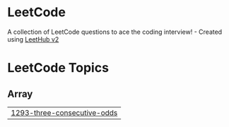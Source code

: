 # LeetCode
A collection of LeetCode questions to ace the coding interview! - Created using [LeetHub v2](https://github.com/arunbhardwaj/LeetHub-2.0)

<!---LeetCode Topics Start-->
# LeetCode Topics
## Array
|  |
| ------- |
| [1293-three-consecutive-odds](https://github.com/Pro-Dragon/LeetCode/tree/master/1293-three-consecutive-odds) |
<!---LeetCode Topics End-->